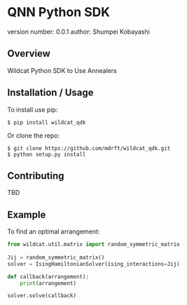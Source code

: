 QNN Python SDK
===============================

version number: 0.0.1
author: Shumpei Kobayashi

Overview
--------

Wildcat Python SDK to Use Annealers

Installation / Usage
--------------------

To install use pip:

    $ pip install wildcat_qdk


Or clone the repo:

    $ git clone https://github.com/mdrft/wildcat_qdk.git
    $ python setup.py install
    
Contributing
------------

TBD

Example
-------

To find an optimal arrangement:
```python
from wildcat.util.matrix import random_symmetric_matrix
     
Jij = random_symmetric_matrix()
solver = IsingHamiltonianSolver(ising_interactions=Jij)

def callback(arrangement):
    print(arrangement)

solver.solve(callback)
```



